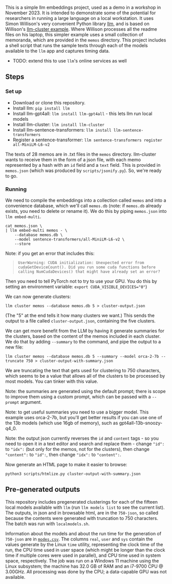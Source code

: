 This is a simple llm embeddings project, used as a demo in a workshop in November 2023. It is intended to demonstrate some of the potential for researchers in running a large language on a local workstation. It uses Simon Willison's very convenient Python library [llm](https://github.com/simonw/llm), and is based on Willison's [llm-cluster example](https://simonwillison.net/2023/Sep/4/llm-embeddings/#llm-cluster). Where Willison processes all the readme files on his laptop, this simpler example uses a small collection of memoranda, which are provided in the ```memos``` directory. This project includes a shell script that runs the sample texts through each of the models available to the ```llm``` app and captures timing data.

- TODO: extend this to use ```llm```'s online services as well

## Steps

### Set up

- Download or clone this repository.
- Install llm: ```pip install llm```
- Install llm-gpt4all: ```llm install llm-gpt4all``` - this lets llm run local models
- Install llm-cluster: ```llm install llm-cluster```
- Install llm-sentence-transformers: ```llm install llm-sentence-transformers```
- Register a sentence-transformer: ```llm sentence-transformers register all-MiniLM-L6-v2```

The texts of 28 memos are in .txt files in the ```memos``` directory. llm-cluster wants to receive them in the form of a json file, with each memo represented by a hash with an ```id``` field and a ```text``` field. This is provided in ```memos.json``` (which was produced by ```scripts/jsonify.py```). So, we're ready to go.

### Running

We need to compile the embeddings into a collection called ```memos``` and into a convenience database, which we'll call ```memos.db``` (note: if ```memos.db``` already exists, you need to delete or rename it). We do this by piping ```memos.json``` into ```llm embed-multi```. 

```
cat memos.json \
| llm embed-multi memos - \
    --database memos.db \
    --model sentence-transformers/all-MiniLM-L6-v2 \
    --store
```

Note: if you get an error that includes this: 

> ```UserWarning: CUDA initialization: Unexpected error from cudaGetDeviceCount(). Did you run some cuda functions before calling NumCudaDevices() that might have already set an error?```

Then you need to tell PyTorch not to try to use your GPU. You do this by setting an environment variable: ```export CUDA_VISIBLE_DEVICES="0"```)

We can now generate clusters:

```
llm cluster memos --database memos.db 5 > cluster-output.json
```

(The "5" at the end tells it how many clusters we want.) This sends the output to a file called ```cluster-output.json```, containing the five clusters. 

We can get more benefit from the LLM by having it generate summaries for the clusters, based on the content of the memos included in each cluster. We do that by adding ```--summary``` to the command, and pipe the output to a new file:

```
llm cluster memos --database memos.db 5 --summary --model orca-2-7b --truncate 750 > cluster-output-with-summary.json
```
We are truncating the text that gets used for clustering to 750 characters, which seems to be a value that allows all of the clusters to be processed by most models. You can tinker with this value.

Note: the summaries are generated using the default prompt; there is scope to improve them using a custom prompt, which can be passed with a ```--prompt``` argument.

Note: to get useful summaries you need to use a bigger model. This example uses orca-2-7b, but you'll get better results if you can use one of the 13b models (which use 16gb of memory), such as gpt4all-13b-snoozy-q4_0.

Note: the output json currently reverses the ```id``` and ```content``` tags - so you need to open it in a text editor and search and replace them - change ```"id":``` to ```"idx":``` (but only for the memos, not for the clusters), then change ```"content":``` to ```"id":```, then change ```"idx":``` to ```"content":```.

Now generate an HTML page to make it easier to browse:

```
python3 scripts/htmlize.py cluster-output-with-summary.json
```

## Pre-generated outputs

This repository includes pregenerated clusterings for each of the fifteen local models available with ```llm``` (run ```llm models list``` to see the current list). The outputs, in json and in browsable html, are in the ```750-json```, so called because the contents were generated with truncation to 750 characters. The batch was run with ```localmodels.sh```. 

Information about the models and about the run time for the generation of ```750-json``` are in [```modes.csv```](blob/main/models.csv). The columns ```real```, ```user``` and ```sys``` contain the values generate by the Linux ```time``` utility, representing the clock time of the run, the CPU time used in user space (which might be longer than the clock time if multiple cores were used in parallel), and CPU time used in system space, respectively. The job was run on a Windows 11 machine using the Linux subsystem; the machine has 32.0 GB of RAM and an i7-9700 CPU @ 3.00GHz. All processing was done by the CPU; a data-capable GPU was not available.
